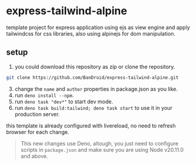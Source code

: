# express-tailwind-alpine

template project for express application using ejs as view engine and apply tailwindcss for css libraries, also using alpinejs for dom manipulation.

## setup

1. you could download this repository as zip or clone the repository.

```bash
git clone https://github.com/BanDroid/express-tailwind-alpine.git
```

3. change the `name` and `author` properties in package.json as you like.
4. run `deno install --npm`.
5. run `deno task "dev*"` to start dev mode.
6. run `deno task build:tailwind; deno task start` to use it in your production server.

this template is already configured with livereload, no need to refresh browser for each change.

> This new changes use Deno, altough, you just need to configure scripts in `package.json` and make sure you are using Node v20.11.0 and above.
